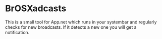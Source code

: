 BrOSXadcasts
============

This is a small tool for App.net which runs in your systembar and regularly checks for new broadcasts. 
If it detects a new one you will get a notification.
